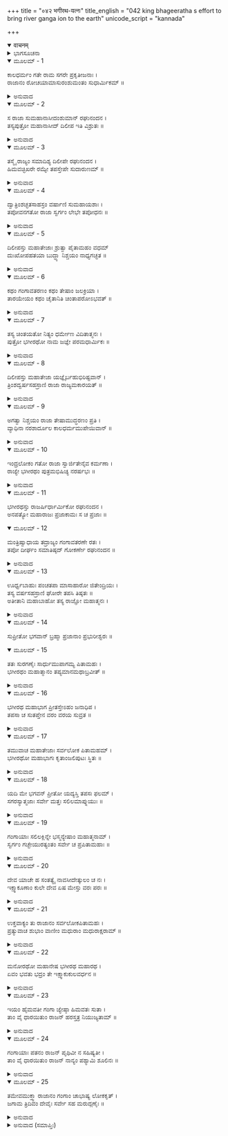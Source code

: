 +++
title = "०४२ भगीरथ-यत्नः"
title_english = "042 king bhageeratha s effort to bring river ganga ion to the earth"
unicode_script = "kannada"

+++
<details open><summary>वाचनम्</summary>

<div class="audioEmbed"  caption="श्रीराम-हरिसीताराममूर्ति-घनपाठिभ्यां वचनम्" src="https://archive.org/download/Ramayana-recitation-Sriram-harisItArAmamUrti-Ghanapaati-v2/Kanda_1/Kanda_1_BK-042-Bhagiratha_Yathnaha.mp3"></div>
</details>



<details><summary>ಭಾಗಸೂಚನಾ</summary>

ಗಂಗೆಯನ್ನು ತರುವ ಸಲುವಾಗಿ ಅಂಶುಮಂತನ ಪ್ರಯತ್ನ. ಭಗೀರಥನ ತಪಸ್ಸಿನಿಂದ ಪ್ರಸನ್ನನಾದ ಬ್ರಹ್ಮದೇವರು ವರವನ್ನಿತ್ತು ಗಂಗೆಯನ್ನು ಧರಿಸುವಂತೆ ಈಶ್ವರನನ್ನು ಪ್ರಾರ್ಥಿಸುವಂತೆ ಸಲಹೆಯನ್ನಿತ್ತದು
</details>

<details open><summary>ಮೂಲಮ್ - 1</summary>

ಕಾಲಧರ್ಮಂ ಗತೇ ರಾಮ ಸಗರೇ ಪ್ರಕೃತೀಜನಾಃ ।  
ರಾಜಾನಂ ರೋಚಯಾಮಾಸುರಂಶುಮಂತಂ ಸುಧಾರ್ಮಿಕಮ್ ॥
</details>

<details><summary>ಅನುವಾದ</summary>

ಶ್ರೀರಾಮಾ! ಸಗರನ ಮೃತ್ಯುವಾದಾಗ ಪ್ರಜಾಜನರು ಅಮಾತ್ಯರು ಪರಮಧಾರ್ಮಿಕ ಅಂಶುಮಂತನನ್ನು ರಾಜನನ್ನಾಗಿಸಲು ತಮ್ಮ ಇಚ್ಛೆಯನ್ನು ಪ್ರಕಟಿಸಿದರು.॥1॥
</details>

<details open><summary>ಮೂಲಮ್ - 2</summary>

ಸ ರಾಜಾ ಸುಮಹಾನಾಸೀದಂಶುಮಾನ್ ರಘುನಂದನ ।  
ತಸ್ಯಪುತ್ರೋ ಮಹಾನಾಸೀದ್ ದಿಲೀಪ ಇತಿ ವಿಶ್ರುತಃ ॥
</details>

<details><summary>ಅನುವಾದ</summary>

ರಘುನಂದನ! ಅಂಶುಮಂತನು ಮಹಾ ಪ್ರತಾಪಿ ರಾಜನಾದನು. ಅವನ ಪುತ್ರ ದಿಲೀಪನೂ ಒಬ್ಬ ಮಹಾ ಪುರುಷನಾಗಿದ್ದನು.॥2॥
</details>

<details open><summary>ಮೂಲಮ್ - 3</summary>

ತಸ್ಮೈ ರಾಜ್ಯಂ ಸಮಾದಿಶ್ಯ ದಿಲೀಪೇ ರಘುನಂದನ ।  
ಹಿಮವಚ್ಛಿಖರೇ ರಮ್ಯೇ ತಪಸ್ತೇಪೇ ಸುದಾರುಣಮ್ ॥
</details>

<details><summary>ಅನುವಾದ</summary>

ರಘುಕುಲನಂದನ! ಅಂಶುಮಂತನು ದಿಲೀಪನಿಗೆ ರಾಜ್ಯವನ್ನು ಒಪ್ಪಿಸಿ, ಹಿಮಾಲಯದ ರಮಣಿಯ ಶಿಖರಕ್ಕೆ ಹೋಗಿ ಅತ್ಯಂತ ಕಠೋರ ತಪಸ್ಸು ಮಾಡತೊಡಗಿದನು.॥3॥
</details>

<details open><summary>ಮೂಲಮ್ - 4</summary>

ದ್ವಾತ್ರಿಂಶಚ್ಛತಸಾಹಸ್ರಂ ವರ್ಷಾಣಿ ಸುಮಹಾಯಶಾಃ ।  
ತಪೋವನಗತೋ ರಾಜಾ ಸ್ವರ್ಗಂ ಲೇಭೇ ತಪೋಧನಃ ॥
</details>

<details><summary>ಅನುವಾದ</summary>

ಮಹಾನ್ ಯಶಸ್ವೀ ರಾಜಾ ಅಂಶುಮಂತನು ಆ ತಪೋವನದಲ್ಲಿ ಮೂವತ್ತೆರಡು ಸಾವಿರ ವರ್ಷ ತಪಸ್ಸು ಮಾಡಿದನು. ತಪೋಧನ ಸಂಪನ್ನನಾದ ಆ ನರೇಶನು ಅಲ್ಲೇ ಶರೀರವನ್ನು ತ್ಯಜಿಸಿ ಸ್ವರ್ಗಲೋಕವನ್ನು ಪಡೆದನು.॥4॥
</details>

<details open><summary>ಮೂಲಮ್ - 5</summary>

ದಿಲೀಪಸ್ತು ಮಹಾತೇಜಾಃ ಶ್ರುತ್ವಾ ಪೈತಾಮಹಂ ವಧಮ್  
ದುಃಖೋಪಹತಯಾ ಬುದ್ಧ್ಯಾ ನಿಶ್ಚಯಂ ನಾಧ್ಯಗಚ್ಛತ ॥
</details>

<details><summary>ಅನುವಾದ</summary>

ತನ್ನ ಪಿತಾಮಹರ ವಧೆಯ ವೃತ್ತಾಂತವನ್ನು ಕೇಳಿ ಮಹಾ ತೇಜಸ್ವೀ ದಿಲೀಪನೂ ಬಹಳ ದುಃಖಿತನಾಗಿದ್ದನು. ತನ್ನ ಬುದ್ಧಿಯಿಂದ ಬಹಳ ವಿಚಾರ ಮಾಡಿದ ಬಳಿಕವೂ ಅವನಿಂದ ಯಾವುದೇ ತೀರ್ಮಾನಕ್ಕೆ ಬರಲಾಗಲಿಲ್ಲ.॥5॥
</details>

<details open><summary>ಮೂಲಮ್ - 6</summary>

ಕಥಂ ಗಂಗಾವತರಣಂ ಕಥಂ ತೇಷಾಂ ಜಲಕ್ರಿಯಾ ।  
ತಾರಯೇಯಂ ಕಥಂ ಚೈತಾನಿತಿ ಚಿಂತಾಪರೋಽಭವತ್ ॥
</details>

<details><summary>ಅನುವಾದ</summary>

ಪೃಥ್ವಿಗೆ ಗಂಗೆಯನ್ನು ಹೇಗೆ ತರುವುದು? ಗಂಗಾಜಲದಿಂದ ಅವರಿಗೆ ಹೇಗೆ ತರ್ಪಣ ಕೊಡುವುದು? ಯಾವ ವಿಧದಿಂದ ಆ ಪಿತೃಗಳನ್ನು ನಾನು ಉದ್ಧರಿಸಬಲ್ಲೆನು? ಎಂಬ ಚಿಂತೆಯಲ್ಲೇ ಸದಾ ಅವನು ಮುಳುಗುತ್ತಿದ್ದನು.॥6॥
</details>

<details open><summary>ಮೂಲಮ್ - 7</summary>

ತಸ್ಯ ಚಿಂತಯತೋ ನಿತ್ಯಂ ಧರ್ಮೇಣ ವಿದಿತಾತ್ಮನಃ ।  
ಪುತ್ರೋ ಭಗೀರಥೋ ನಾಮ ಜಜ್ಞೇ ಪರಮಧಾರ್ಮಿಕಃ ॥
</details>

<details><summary>ಅನುವಾದ</summary>

ಪ್ರತಿದಿನ ಇದೇ ಚಿಂತೆಯಲ್ಲಿ ಮುಳುಗಿದ್ದ ದಿಲೀಪರಾಜನಿಗೆ ತನ್ನ ಧರ್ಮಾಚರಣೆಯಿಂದ ವಿಖ್ಯಾತನಾದ ಭಗೀರಥನೆಂಬ ಒಬ್ಬ ಪರಮಧಾರ್ಮಿಕ ಪುತ್ರನು ಹುಟ್ಟಿದನು.॥7॥
</details>

<details open><summary>ಮೂಲಮ್ - 8</summary>

ದಿಲೀಪಸ್ತು ಮಹಾತೇಜಾ ಯಜ್ಞೈರ್ಬಹುಭಿರಿಷ್ಟವಾನ್ ।  
ತ್ರಿಂಶದ್ವರ್ಷಸಹಸ್ರಾಣಿ ರಾಜಾ ರಾಜ್ಯಮಕಾರಯತ್ ॥
</details>

<details><summary>ಅನುವಾದ</summary>

ಮಹಾತೇಜಸ್ವೀ ದಿಲೀಪನು ಬಹಳಷ್ಟು ಯಜ್ಞಗಳನ್ನು ಮಾಡಿ, ಮೂವತ್ತು ಸಾವಿರ ವರ್ಷರಾಜ್ಯವಾಳಿದನು.॥8॥
</details>

<details open><summary>ಮೂಲಮ್ - 9</summary>

ಅಗತ್ವಾ ನಿಶ್ಚಯಂ ರಾಜಾ ತೇಷಾಮುದ್ಧರಣಂ ಪ್ರತಿ ।  
ವ್ಯಾಧಿನಾ ನರಶಾರ್ದೂಲ ಕಾಲಧರ್ಮಮುಪೇಯಿವಾನ್ ॥
</details>

<details><summary>ಅನುವಾದ</summary>

ಪುರುಷಸಿಂಹನೇ! ಆ ಪಿತೃಗಳ ಉದ್ಧಾರದ ವಿಷಯದಲ್ಲಿ ಯಾವುದೇ ನಿಶ್ಚಯಕ್ಕೆ ಬರದೆ ರಾಜಾ ದಿಲೀಪನು ರೋಗಪೀಡಿತನಾಗಿ ಮರಣವನ್ನೈದಿದನು.॥9॥
</details>

<details open><summary>ಮೂಲಮ್ - 10</summary>

ಇಂದ್ರಲೋಕಂ ಗತೋ ರಾಜಾ ಸ್ವಾರ್ಜಿತೇನೈವ ಕರ್ಮಣಾ ।  
ರಾಜ್ಯೇ ಭಗೀರಥಂ ಪುತ್ರಮಭಿಷಿಚ್ಯ ನರರ್ಷಭಃ ॥
</details>

<details><summary>ಅನುವಾದ</summary>

ದಿಲೀಪನು ತನ್ನ ಪುತ್ರ ಭಗೀರಥನಿಗೆ ಪಟ್ಟಕಟ್ಟಿ ತಾನು ಗಳಿಸಿದ ಪುಣ್ಯಕರ್ಮಗಳ ಪ್ರಭಾವದಿಂದ ಇಂದ್ರಲೋಕಕ್ಕೆ ತೆರಳಿದನು.॥10॥
</details>

<details open><summary>ಮೂಲಮ್ - 11</summary>

ಭಗೀರಥಸ್ತು ರಾಜರ್ಷಿರ್ಧಾರ್ಮಿಕೋ ರಘುನಂದನ ।  
ಅನಪತ್ಯೋ ಮಹಾರಾಜಃ ಪ್ರಜಾಕಾಮಃ ಸ ಚ ಪ್ರಜಾಃ ॥
</details>

<details open><summary>ಮೂಲಮ್ - 12</summary>

ಮಂತ್ರಿಷ್ವಾಧಾಯ ತದ್ರಾಜ್ಯಂ ಗಂಗಾವತರಣೇ ರತಃ ।  
ತಪೋ ದೀರ್ಘಂ ಸಮಾತಿಷ್ಠದ್ ಗೋಕರ್ಣೇ ರಘುನಂದನ ॥
</details>

<details><summary>ಅನುವಾದ</summary>

ರಘುನಂದನ! ಧರ್ಮಾತ್ಮಾ ರಾಜರ್ಷಿ ಭಗೀರಥನಿಗೆ ಯಾವುದೇ ಸಂತಾನವಿರಲಿಲ್ಲ. ಅವನು ಸಂತಾನ ಪ್ರಾಪ್ತಿಯನ್ನು ಇಚ್ಛಿಸುತ್ತಿದ್ದರೂ ರಾಜ್ಯ ಮತ್ತು ಪ್ರಜೆಯ ರಕ್ಷಣೆಯ ಭಾರವನ್ನು ಮಂತ್ರಿಗಳಿಗೆ ಒಪ್ಪಿಸಿ ಗಂಗೆಯನ್ನು ಭೂತಳಕ್ಕೆ ತರುವ ಪ್ರಯತ್ನದಲ್ಲಿ ತೊಡಗಿ, ಗೋಕರ್ಣ ತೀರ್ಥದಲ್ಲಿ ಭಾರೀ ತಪಸ್ಸು ಮಾಡತೊಡಗಿದನ.॥11-12॥
</details>

<details open><summary>ಮೂಲಮ್ - 13</summary>

ಊರ್ಧ್ವಬಾಹುಃ ಪಂಚತಪಾ ಮಾಸಾಹಾರೋ ಜಿತೇಂದ್ರಿಯಃ ।  
ತಸ್ಯ ವರ್ಷಸಹಸ್ರಾಣಿ ಘೋರೇ ತಪಸಿ ತಿಷ್ಠತಃ ॥  
ಅತೀತಾನಿ ಮಹಾಬಾಹೋ ತಸ್ಯ ರಾಜ್ಞೋ ಮಹಾತ್ಮನಃ ।
</details>

<details><summary>ಅನುವಾದ</summary>

ಮಹಾಬಾಹುವೇ! ಅವನು ಎರಡೂ ಭುಜಗಳನ್ನು ಮೇಲಕ್ಕೆತ್ತಿ ಪಂಚಾಗ್ನಿ ಸಾಧನೆ ಮಾಡುತ್ತಾ, ಇಂದ್ರಿಯಗಳನ್ನು ಹತೋಟಿಯಲ್ಲಿಟ್ಟುಕೊಂಡು ತಿಂಗಳಲ್ಲಿ ಒಂದೇ ಸಲ ಆಹಾರ ಸ್ವೀಕರಿಸುತ್ತಿದ್ದನು. ಈ ಪ್ರಕಾರ ಘೋರ ತಪಸ್ಸಿನಲ್ಲಿ ತೊಡಗಿರುವ ಭಗೀರಥ ಮಹಾರಾಜನ ಒಂದು ಸಾವಿರ ವರ್ಷಗಳು ಕಳೆದವು.॥13॥
</details>

<details open><summary>ಮೂಲಮ್ - 14</summary>

ಸುಪ್ರೀತೋ ಭಗವಾನ್ ಬ್ರಹ್ಮಾ ಪ್ರಜಾನಾಂ ಪ್ರಭುರೀಶ್ವರಃ ॥
</details>

<details open><summary>ಮೂಲಮ್ - 15</summary>

ತತಃ ಸುರಗಣೈಃ ಸಾರ್ಧುಮುಪಾಗಮ್ಯ ಪಿತಾಮಹಃ ।  
ಭಗೀರಥಂ ಮಹಾತ್ಮಾನಂ ತಪ್ಯಮಾನಮಥಾಬ್ರವೀತ್ ॥
</details>

<details><summary>ಅನುವಾದ</summary>

ಇದರಿಂದ ಪ್ರಜೆಗಳ ಸ್ವಾಮಿ ಭಗವಾನ್ ಬ್ರಹ್ಮದೇವರು ಅವನ ಮೇಲೆ ಪ್ರಸನ್ನರಾಗಿ, ಪಿತಾಮಹ ಬ್ರಹ್ಮನು ದೇವತೆಗಳೊಂದಿಗೆ ಬಂದು ತಪಸ್ಸಿನಲ್ಲಿ ತೊಡಗಿರುವ ಮಹಾತ್ಮಾ ಭಗೀರಥನಲ್ಲಿ ಇಂತೆಂದರು.॥14-15॥
</details>

<details open><summary>ಮೂಲಮ್ - 16</summary>

ಭಗೀರಥ ಮಹಾಭಾಗ ಪ್ರೀತಸ್ತೇಽಹಂ ಜನಾಧಿಪ ।  
ತಪಸಾ ಚ ಸುತಪ್ತೇನ ವರಂ ವರಯ ಸುವ್ರತ ॥
</details>

<details><summary>ಅನುವಾದ</summary>

ಭಗೀರಥ ಮಹಾರಾಜಾ! ನಿನ್ನ ಈ ಉತ್ತಮ ತಪಸ್ಸಿನಿಂದ ನಾನು ಬಹಳ ಪ್ರಸನ್ನನಾಗಿದ್ದೇನೆ. ಶ್ರೇಷ್ಠವ್ರತವನ್ನು ಪಾಲಿಸುವ ಜನಾಧಿಪನೇ! ನೀನು ಯಾವುದಾದರೂ ವರವನ್ನು ಕೇಳು, ಎಂದು ಹೇಳಿದರು.॥16॥
</details>

<details open><summary>ಮೂಲಮ್ - 17</summary>

ತಮುವಾಚ ಮಹಾತೇಜಾಃ ಸರ್ವಲೋಕ ಪಿತಾಮಹಮ್ ।  
ಭಗೀರಥೋ ಮಹಾಭಾಗಃ ಕೃತಾಂಜಲಿಪುಟಃ ಸ್ಥಿತಃ ॥
</details>

<details><summary>ಅನುವಾದ</summary>

ಆಗ ಮಹಾತೇಜಸ್ವೀ! ಮಹಾಬಾಹು ಭಗೀರಥನು ಕೈಮುಗಿದು ಅವನ ಎದುರಿಗೆ ನಿಂತು ಆ ಸರ್ವಲೋಕ ಪಿತಾಮಹ ಬ್ರಹ್ಮದೇವರಲ್ಲಿ ಈ ಪ್ರಕಾರ ನುಡಿದನು.॥17॥
</details>

<details open><summary>ಮೂಲಮ್ - 18</summary>

ಯದಿ ಮೇ ಭಗವನ್ ಪ್ರೀತೋ ಯದ್ಯಸ್ತಿ ತಪಸಃ ಫಲಮ್ ।  
ಸಗರಸ್ಯಾತ್ಮಜಾಃ ಸರ್ವೇ ಮತ್ತಃ ಸಲಿಲಮಾಪ್ನುಯುಃ ॥
</details>

<details><summary>ಅನುವಾದ</summary>

ಭಗವಂತನೇ! ನೀನು ನನ್ನ ಮೇಲೆ ಪ್ರಸನ್ನನಾಗಿದ್ದರೆ, ಈ ತಪಸ್ಸಿಗೆ ಉತ್ತಮ ಫಲವಿದ್ದರೆ, ಸಗರನ ಎಲ್ಲ ಪುತ್ರರಿಗೆ ನನ್ನ ಕೈಯಿಂದ ಗಂಗಾಜಲ ಪ್ರಾಪ್ತವಾಗಲೀ.॥18॥
</details>

<details open><summary>ಮೂಲಮ್ - 19</summary>

ಗಂಗಾಯಾಃ ಸಲಿಲಕ್ಲಿನ್ನೇ ಭಸ್ಮನ್ಯೇಷಾಂ ಮಹಾತ್ಮನಾಮ್ ।  
ಸ್ವರ್ಗಂ ಗಚ್ಛೇಯುರತ್ಯಂತಂ ಸರ್ವೇ ಚ ಪ್ರಪಿತಾಮಹಾಃ ॥
</details>

<details><summary>ಅನುವಾದ</summary>

ಈ ಮಹಾತ್ಮರ ಭಸ್ಮರಾಶಿಯು ಗಂಗಾಜಲದಿಂದ ತೊಳೆದು ಹೋಗಿ ಆ ಎಲ್ಲ ಪಿತಾಮಹರಿಗೆ ಅಕ್ಷಯ ಸ್ವರ್ಗಲೋಕ ಪ್ರಾಪ್ತವಾಗಲಿ.॥19॥
</details>

<details open><summary>ಮೂಲಮ್ - 20</summary>

ದೇವ ಯಾಚೇ ಹ ಸಂತತ್ಯೈ ನಾವಸೀದೇತ್ಕುಲಂ ಚ ನಃ ।  
ಇಕ್ಷ್ವಾಕೂಣಾಂ ಕುಲೇ ದೇವ ಏಷ ಮೇಸ್ತು ವರಃ ಪರಃ ॥
</details>

<details><summary>ಅನುವಾದ</summary>

ದೇವ! ನಾನು ಸಂತತಿಗಾಗಿಯೂ ನಿನ್ನಲ್ಲಿ ಪ್ರಾರ್ಥಿಸುತ್ತಿದ್ದೇನೆ. ನಮ್ಮ ಕುಲಪರಂಪರೆಯು ನಾಶವಾಗದಿರಲಿ. ಭಗವಂತನೇ! ನಾನು ಕೇಳಿದ ಉತ್ತಮ ವರವು ಸಂಪೂರ್ಣ ಇಕ್ವಾಕ್ಷುವಂಶಕ್ಕೆ ಅನ್ವಯವಾಗಬೇಕು.॥20॥
</details>

<details open><summary>ಮೂಲಮ್ - 21</summary>

ಉಕ್ತವಾಕ್ಯಂ ತು ರಾಜಾನಂ ಸರ್ವಲೋಕಪಿತಾಮಹಃ ।  
ಪ್ರತ್ಯುವಾಚ ಶುಭಾಂ ವಾಣೀಂ ಮಧುರಾಂ ಮಧುರಾಕ್ಷರಾಮ್ ॥
</details>

<details><summary>ಅನುವಾದ</summary>

ಭಗೀರಥ ರಾಜನು ಹೀಗೆ ಹೇಳಿದಾಗ ಸರ್ವಲೋಕ ಪಿತಾಮಹ ಬ್ರಹ್ಮದೇವರು ಮಧುರಾಕ್ಷರವುಳ್ಳ ಪರಮ ಶ್ರೇಯಸ್ಕರ ಮಾತನ್ನು ಹೇಳಿದರು.॥21॥
</details>

<details open><summary>ಮೂಲಮ್ - 22</summary>

ಮನೋರಥೋ ಮಹಾನೇಷ ಭಗೀರಥ ಮಹಾರಥ ।  
ಏವಂ ಭವತು ಭದ್ರಂ ತೇ ಇಕ್ಷ್ವಾಕುಕುಲವರ್ಧನ ॥
</details>

<details><summary>ಅನುವಾದ</summary>

ಇಕ್ಷ್ವಾಕು ಕುಲವರ್ಧನ ಮಹಾರಥೀ ಭಗೀರಥನೇ! ನಿನಗೆ ಮಂಗಳವಾಗಲಿ, ನಿನ್ನ ಈ ಮಹಾಮನೋರಥವು ಹೀಗೆಯೇ ಪೂರ್ಣವಾಗಲೀ.॥22॥
</details>

<details open><summary>ಮೂಲಮ್ - 23</summary>

ಇಯಂ ಹೈಮವತೀ ಗಂಗಾ ಜ್ಯೇಷ್ಠಾ ಹಿಮವತಃ ಸುತಾ ।  
ತಾಂ ವೈ ಧಾರಯಿತುಂ ರಾಜನ್ ಹರಸ್ತತ್ರ ನಿಯುಜ್ಯತಾಮ್ ॥
</details>

<details><summary>ಅನುವಾದ</summary>

ರಾಜನೇ! ಇವಳು ಹಿಮಾಲಯದ ಜೇಷ್ಠ ಪುತ್ರಿ ಹೈಮವತಿ ಗಂಗೆಯಾಗಿದ್ದಾಳೆ. ಈಕೆಯನ್ನು ಧರಿಸಿಕೊಳ್ಳಲು ಭಗವಾನ್ ಶಂಕರನನ್ನು ಒಲಿಸಿಕೋ.॥23॥
</details>

<details open><summary>ಮೂಲಮ್ - 24</summary>

ಗಂಗಾಯಾಃ ಪತನಂ ರಾಜನ್ ಪೃಥಿವೀ ನ ಸಹಿಷ್ಯತೀ ।  
ತಾಂ ವೈ ಧಾರಯಿತುಂ ರಾಜನ್ ನಾನ್ಯಂ ಪಶ್ಯಾಮಿ ಶೂಲಿನಃ ॥
</details>

<details><summary>ಅನುವಾದ</summary>

ಮಹಾರಾಜಾ! ಗಂಗೆಯು ಬೀಳುವ ವೇಗ ಈ ಪೃಥ್ವಿಯು ಸಹಿಸಲಾರಳು. ತ್ರಿಶೂಲಧಾರೀ ಭಗವಾನ್ ಶಂಕರನಲ್ಲದೆ ಬೇರೆ ಯಾರೂ ಈಕೆಯನ್ನು ಧರಿಸಬಲ್ಲವರನ್ನು ನಾನು ನೋಡಿಲ್ಲ.॥24॥
</details>

<details open><summary>ಮೂಲಮ್ - 25</summary>

ತಮೇವಮುಕ್ತ್ವಾ ರಾಜಾನಂ ಗಂಗಾಂ ಚಾಭಾಷ್ಯ ಲೋಕಕೃತ್ ।  
ಜಗಾಮ ತ್ರಿದಿವಂ ದೇವೈಃ ಸರ್ವೇ ಸಹ ಮರುದ್ಗಣೈಃ ॥
</details>

<details><summary>ಅನುವಾದ</summary>

ರಾಜನಲ್ಲಿ ಹೀಗೆ ಹೇಳಿ ಲೋಕಸ್ರಷ್ಟಾ ಬ್ರಹ್ಮದೇವರು ಭಗವತೀ ಗಂಗೆಗೂ ಭಗೀರಥನ ಮೇಲೆ ಅನುಗ್ರಹ ಮಾಡುವಂತೆ ತಿಳಿಸಿದರು. ಬಳಿಕ ಸಮಸ್ತ ದೇವತೆಗಳು ಹಾಗೂ ಮರುದ್ಗಣರೊಂದಿಗೆ ತಮ್ಮ ಲೋಕಕ್ಕೆ ತೆರಳಿದರು.॥25॥
</details>

<details><summary>ಅನುವಾದ (ಸಮಾಪ್ತಿಃ)</summary>

ವಾಲ್ಮೀಕಿ ವಿರಚಿತ ಆರ್ಷ ರಾಮಾಯಣ ಆದಿಕಾವ್ಯದ ಬಾಲಕಾಂಡದಲ್ಲಿ ನಲವತ್ತೆರಡನೆಯ ಸರ್ಗ ಪೂರ್ಣವಾಯಿತು.॥42॥
</details>
